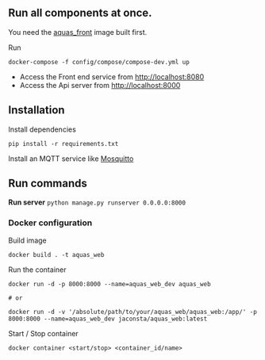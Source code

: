 ## Run all components at once.

You need the [aquas_front](https://github.com/jaconsta/aquas_front) image built first.

Run

```
docker-compose -f config/compose/compose-dev.yml up
```

- Access the Front end service from [http://localhost:8080]()
- Access the Api server from [http://localhost:8000]()

## Installation

Install dependencies

`pip install -r requirements.txt`

Install an MQTT service like [Mosquitto](https://mosquitto.org/)


## Run commands

**Run server** `python manage.py runserver 0.0.0.0:8000`

### Docker configuration

Build image
```
docker build . -t aquas_web
```

Run the container
```
docker run -d -p 8000:8000 --name=aquas_web_dev aquas_web

# or

docker run -d -v '/absolute/path/to/your/aquas_web/aquas_web:/app/' -p 8000:8000 --name=aquas_web_dev jaconsta/aquas_web:latest
```

Start / Stop container
```
docker container <start/stop> <container_id/name>
```

